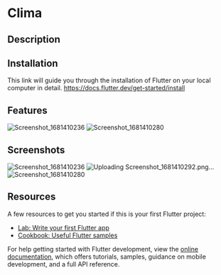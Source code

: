 # Clima



## Description 



## Installation 

This link will guide you through the installation of Flutter on your local computer in detail.
https://docs.flutter.dev/get-started/install

## Features

![Screenshot_1681410236](https://user-images.githubusercontent.com/65549274/231850693-dd735d98-0836-4741-a913-cae3d48d634c.png)
![Screenshot_1681410280](https://user-images.githubusercontent.com/65549274/231850703-3d312392-2f69-4e4e-90b9-6afa94b2dc62.png)


## Screenshots 
![Screenshot_1681410236](https://user-images.githubusercontent.com/65549274/231850717-af8a6649-4472-493c-80e3-f56ac1509f52.png)
![Uploading Screenshot_1681410292.png…]()
![Screenshot_1681410280](https://user-images.githubusercontent.com/65549274/231850758-9593f2a1-041b-46f3-b050-ef8825563a9b.png)


## Resources
A few resources to get you started if this is your first Flutter project:

- [Lab: Write your first Flutter app](https://docs.flutter.dev/get-started/codelab)
- [Cookbook: Useful Flutter samples](https://docs.flutter.dev/cookbook)

For help getting started with Flutter development, view the
[online documentation](https://docs.flutter.dev/), which offers tutorials,
samples, guidance on mobile development, and a full API reference.
